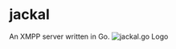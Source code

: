 # jackal
An XMPP server written in Go.
![jackal.go Logo](https://raw.githubusercontent.com/ortuman/jackal/master/logo.png)
